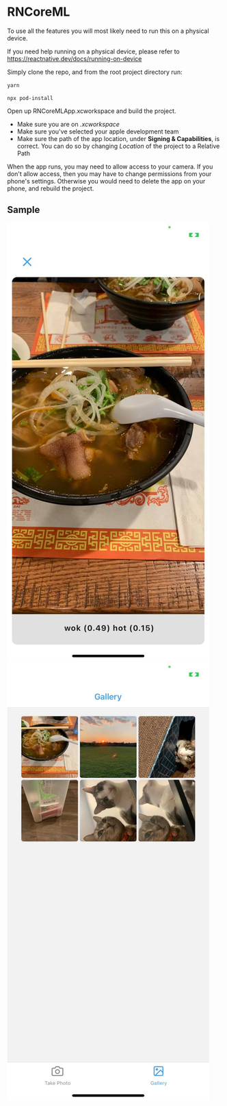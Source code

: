 # RNCoreML

To use all the features you will most likely need to run this on a physical device.

If you need help running on a physical device, please refer to
https://reactnative.dev/docs/running-on-device

Simply clone the repo, and from the root project directory run:

```
yarn
```

```
npx pod-install
```

Open up RNCoreMLApp.xcworkspace and build the project.

- Make sure you are on _.xcworkspace_
- Make sure you've selected your apple development team
- Make sure the path of the app location, under **Signing & Capabilities**, is correct. You can do so by changing _Location_ of the project to a Relative Path

When the app runs, you may need to allow access to your camera.
If you don't allow access, then you may have to change permissions from your phone's settings. Otherwise you would need to delete the app on your phone, and rebuild the project.

## Sample

<img src='src/misc/food.jpeg' title='Modal' alt='Food' />

<img src='src/misc/gallery.jpeg' title='GalleryScreen' alt='Gallery' />
